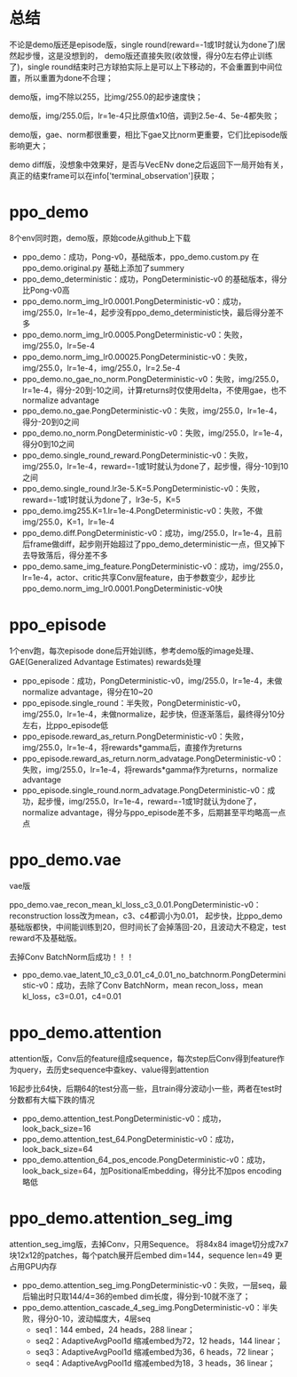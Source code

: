 # 总结
不论是demo版还是episode版，single round(reward=-1或1时就认为done了)居然起步慢，这是没想到的，
demo版还直接失败(收敛慢，得分0左右停止训练了)，single round结束时己方球拍实际上是可以上下移动的，不会重置到中间位置，所以重置为done不合理；

demo版，img不除以255，比img/255.0的起步速度快；

demo版，img/255.0后，lr=1e-4只比原值x10倍，调到2.5e-4、5e-4都失败；

demo版，gae、norm都很重要，相比下gae又比norm更重要，它们比episode版影响更大；

demo diff版，没想象中效果好，是否与VecENv done之后返回下一局开始有关，真正的结束frame可以在info['terminal_observation']获取；

# ppo_demo
8个env同时跑，demo版，原始code从github上下载

* ppo_demo：成功，Pong-v0，基础版本，ppo_demo.custom.py 在 ppo_demo.original.py 基础上添加了summery
* ppo_demo_deterministic：成功，PongDeterministic-v0 的基础版本，得分比Pong-v0高
* ppo_demo.norm_img_lr0.0001.PongDeterministic-v0：成功，img/255.0，lr=1e-4，起步没有ppo_demo_deterministic快，最后得分差不多
* ppo_demo.norm_img_lr0.0005.PongDeterministic-v0：失败，img/255.0，lr=5e-4
* ppo_demo.norm_img_lr0.00025.PongDeterministic-v0：失败，img/255.0，lr=1e-4，img/255.0，lr=2.5e-4
* ppo_demo.no_gae_no_norm.PongDeterministic-v0：失败，img/255.0，lr=1e-4，得分-20到-10之间，计算returns时仅使用delta，不使用gae，也不normalize advantage
* ppo_demo.no_gae.PongDeterministic-v0：失败，img/255.0，lr=1e-4，得分-20到0之间
* ppo_demo.no_norm.PongDeterministic-v0：失败，img/255.0，lr=1e-4，得分0到10之间
* ppo_demo.single_round_reward.PongDeterministic-v0：失败，img/255.0，lr=1e-4，reward=-1或1时就认为done了，起步慢，得分-10到10之间
* ppo_demo.single_round.lr3e-5.K=5.PongDeterministic-v0：失败，reward=-1或1时就认为done了，lr3e-5，K=5
* ppo_demo.img255.K=1.lr=1e-4.PongDeterministic-v0：失败，不做img/255.0，K=1，lr=1e-4
* ppo_demo.diff.PongDeterministic-v0：成功，img/255.0，lr=1e-4，且前后frame做diff，起步刚开始超过了ppo_demo_deterministic一点，但又掉下去导致落后，得分差不多
* ppo_demo.same_img_feature.PongDeterministic-v0：成功，img/255.0，lr=1e-4，actor、critic共享Conv层feature，由于参数变少，起步比ppo_demo.norm_img_lr0.0001.PongDeterministic-v0快

# ppo_episode
1个env跑，每次episode done后开始训练，参考demo版的image处理、GAE(Generalized Advantage Estimates) rewards处理

* ppo_episode：成功，PongDeterministic-v0，img/255.0，lr=1e-4，未做normalize advantage，得分在10~20
* ppo_episode.single_round：半失败，PongDeterministic-v0，img/255.0，lr=1e-4，未做normalize，起步快，但逐渐落后，最终得分10分左右，比ppo_episode低
* ppo_episode.reward_as_return.PongDeterministic-v0：失败，img/255.0，lr=1e-4，将rewards*gamma后，直接作为returns
* ppo_episode.reward_as_return.norm_advatage.PongDeterministic-v0：失败，img/255.0，lr=1e-4，将rewards*gamma作为returns，normalize advantage
* ppo_episode.single_round.norm_advatage.PongDeterministic-v0：成功，起步慢，img/255.0，lr=1e-4，reward=-1或1时就认为done了，normalize advantage，得分与ppo_episode差不多，后期甚至平均略高一点点

# ppo_demo.vae

vae版

ppo_demo.vae_recon_mean_kl_loss_c3_0.01.PongDeterministic-v0：reconstruction loss改为mean，c3、c4都调小为0.01，
起步快，比ppo_demo基础版都快，中间能训练到20，但时间长了会掉落回-20，且波动大不稳定，test reward不及基础版。

去掉Conv BatchNorm后成功！！！

* ppo_demo.vae_latent_10_c3_0.01_c4_0.01_no_batchnorm.PongDeterministic-v0：成功，去除了Conv BatchNorm，mean recon_loss，mean kl_loss，c3=0.01，c4=0.01

# ppo_demo.attention

attention版，Conv后的feature组成sequence，每次step后Conv得到feature作为query，去历史sequence中查key、value得到attention

16起步比64快，后期64的test分高一些，且train得分波动小一些，两者在test时分数都有大幅下跌的情况

* ppo_demo.attention_test.PongDeterministic-v0：成功，look_back_size=16
* ppo_demo.attention_test_64.PongDeterministic-v0：成功，look_back_size=64
* ppo_demo.attention_64_pos_encode.PongDeterministic-v0：成功，look_back_size=64，加PositionalEmbedding，得分比不加pos encoding略低

# ppo_demo.attention_seg_img

attention_seg_img版，去掉Conv，只用Sequence。
将84x84 image切分成7x7块12x12的patches，每个patch展开后embed dim=144，sequence len=49
更占用GPU内存

* ppo_demo.attention_seg_img.PongDeterministic-v0：失败，一层seq，最后输出时只取144/4=36的embed dim长度，得分到-10就不涨了；
* ppo_demo.attention_cascade_4_seg_img.PongDeterministic-v0：半失败，得分0-10，波动幅度大，4层seq
  * seq1：144 embed，24 heads，288 linear；
  * seq2：AdaptiveAvgPool1d 缩减embed为72，12 heads，144 linear；
  * seq3：AdaptiveAvgPool1d 缩减embed为36，6 heads，72 linear；
  * seq4：AdaptiveAvgPool1d 缩减embed为18，3 heads，36 linear；



